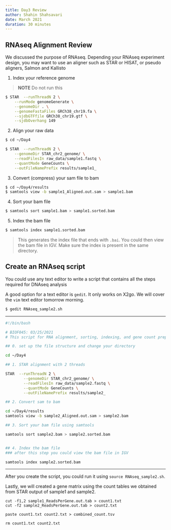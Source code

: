 ```yaml
---
title: Day3 Review
author: Shahin Shahsavari
date: March 2021
duration: 30 minutes
---
```


## RNAseq Alignment Review

We discussed the purpose of RNAseq. Depending your RNAseq experiment design, you may want to use an aligner such as STAR or HISAT, or pseudo aligners, Salmon and Kallisto

1. Index your reference genome

> **NOTE** Do not run this

```bash
$ STAR	--runThreadN 2 \
	--runMode genomeGenerate \
	--genomeDir . \
	--genomeFastaFiles GRCh38_chr19.fa \
	--sjdbGTFfile GRCh38_chr19.gtf \
	--sjdbOverhang 149
```

2. Align your raw data

```bash
$ cd ~/Day4

$ STAR	--runThreadN 2 \
	--genomeDir STAR_chr2_genome/ \
	--readFilesIn raw_data/sample1.fastq \
	--quantMode GeneCounts \
	--outFileNamePrefix results/sample1_
```

3. Convert (compress) your sam file to bam

```bash
$ cd ~/Day4/results
$ samtools view -b sample1_Aligned.out.sam > sample1.bam
```

4. Sort your bam file

```bash
$ samtools sort sample1.bam > sample1.sorted.bam
```


5. Index the bam file

```bash
$ samtools index sample1.sorted.bam
```

> This generates the index file that ends with `.bai`. You could then view the bam file in IGV.
Make sure the index is present in the same directory.

## Create an RNAseq script

You could use any text editor to write a script that contains all the steps required
for DNAseq analysis

A good option for a text editor is `gedit`. It only works on X2go. We will cover the `vim`
text editor tomorrow morning.

```bash
$ gedit RNAseq_sample2.sh
```
---

```bash
#!/bin/bash

# BIOF045: 03/25/2021
# This script for RNA alignment, sorting, indexing, and gene count prep

## 0. set up the file structure and change your directory

cd ~/Day4

## 1. STAR alignment with 2 threads

STAR  --runThreadN 2 \
        --genomeDir STAR_chr2_genome/ \
        --readFilesIn raw_data/sample2.fastq \
        --quantMode GeneCounts \
        --outFileNamePrefix results/sample2_

## 2. Convert sam to bam

cd ~/Day4/results
samtools view -b sample2_Aligned.out.sam > sample2.bam

## 3. Sort your bam file using samtools

samtools sort sample2.bam > sample2.sorted.bam


## 4. Index the bam file
###	after this step you could view the bam file in IGV

samtools index sample2.sorted.bam

```

---

After you create the script, you could run it using `source RNAseq_sample2.sh`.


Lastly, we will created a gene matrix using the count tables we obtained from STAR output of sample1 and sample2.

```
cut -f1,2 sample1_ReadsPerGene.out.tab > count1.txt
cut -f2 sample2_ReadsPerGene.out.tab > count2.txt

paste count1.txt count2.txt > combined_count.tsv

rm count1.txt count2.txt


